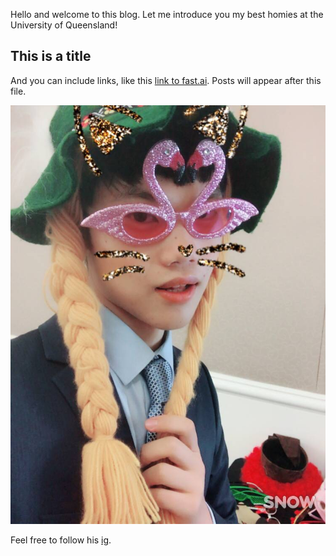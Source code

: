 Hello and welcome to this blog. Let me introduce you my best homies at the University of Queensland!


## This is a title

And you can include links, like this [link to fast.ai](https://www.fast.ai). Posts will appear after this file. 


![Image of ly logo](images/Ly.png)

Feel free to follow his [ig](https://www.instagram.com/tirionyy_ee/).
